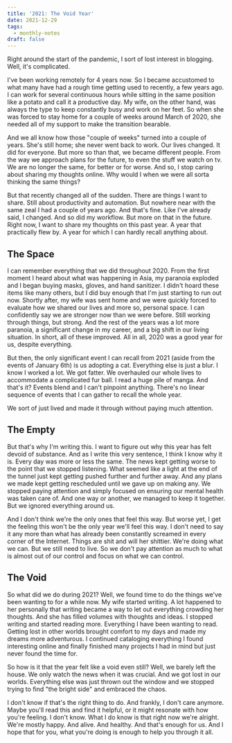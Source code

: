 ```yaml
---
title: '2021: The Void Year'
date: 2021-12-29
tags:
  - monthly-notes
draft: false
---
```


Right around the start of the pandemic, I sort of lost interest in blogging. Well, it's complicated.

I've been working remotely for 4 years now. So I became accustomed to what many have had a rough time getting used to recently, a few years ago. I can work for several continuous hours while sitting in the same position like a potato and call it a productive day. My wife, on the other hand, was always the type to keep constantly busy and work on her feet. So when she was forced to stay home for a couple of weeks around March of 2020, she needed all of my support to make the transition bearable.

And we all know how those "couple of weeks" turned into a couple of years. She's still home; she never went back to work. Our lives changed. It did for everyone. But more so than that, we became different people. From the way we approach plans for the future, to even the stuff we watch on tv. We are no longer the same, for better or for worse. And so, I stop caring about sharing my thoughts online. Why would I when we were all sorta thinking the same things?

But that recently changed all of the sudden. There are things I want to share. Still about productivity and automation. But nowhere near with the same zeal I had a couple of years ago. And that's fine. Like I've already said, I changed. And so did my workflow. But more on that in the future. Right now, I want to share my thoughts on this past year. A year that practically flew by. A year for which I can hardly recall anything about.

## The Space
I can remember everything that we did throughout 2020. From the first moment I heard about what was happening in Asia, my paranoia exploded and I began buying masks, gloves, and hand sanitizer. I didn't hoard these items like many others, but I did buy enough that I'm just starting to run out now. Shortly after, my wife was sent home and we were quickly forced to evaluate how we shared our lives and more so, personal space. I can confidently say we are stronger now than we were before. Still working through things, but strong. And the rest of the years was a lot more paranoia, a significant change in my career, and a big shift in our living situation. In short, all of these improved. All in all, 2020 was a good year for us, despite everything.

But then, the only significant event I can recall from 2021 (aside from the events of January 6th) is us adopting a cat. Everything else is just a blur. I know I worked a lot. We got fatter. We overhauled our whole lives to accommodate a complicated fur ball. I read a huge pile of manga. And that's it? Events blend and I can't pinpoint anything. There's no linear sequence of events that I can gather to recall the whole year.

We sort of just lived and made it through without paying much attention.

## The Empty
But that's why I'm writing this. I want to figure out why this year has felt devoid of substance. And as I write this very sentence, I think I know why it is. Every day was more or less the same. The news kept getting worse to the point that we stopped listening. What seemed like a light at the end of the tunnel just kept getting pushed further and further away. And any plans we made kept getting rescheduled until we gave up on making any. We stopped paying attention and simply focused on ensuring our mental health was taken care of. And one way or another, we managed to keep it together. But we ignored everything around us.

And I don't think we're the only ones that feel this way. But worse yet, I get the feeling this won't be the only year we'll feel this way. I don't need to say it any more than what has already been constantly screamed in every corner of the Internet. Things are shit and will her shittier. We're doing what we can. But we still need to live. So we don't pay attention as much to what is almost out of our control and focus on what we can control.

## The Void
So what did we do during 2021? Well, we found time to do the things we've been wanting to for a while now. My wife started writing. A lot happened to her personally that writing became a way to let out everything crowding her thoughts. And she has filled volumes with thoughts and ideas. I stopped writing and started reading more. Everything I have been wanting to read. Getting lost in other worlds brought comfort to my days and made my dreams more adventurous. I continued cataloging everything I found interesting online and finally finished many projects I had in mind but just never found the time for.

So how is it that the year felt like a void even still? Well, we barely left the house. We only watch the news when it was crucial. And we got lost in our worlds. Everything else was just thrown out the window and we stopped trying to find "the bright side" and embraced the chaos.

I don't know if that's the right thing to do. And frankly, I don't care anymore. Maybe you'll read this and find it helpful, or it might resonate with how you're feeling. I don't know. What I do know is that right now we're alright. We're mostly happy. And alive. And healthy. And that's enough for us. And I hope that for you, what you're doing is enough to help you through it all.